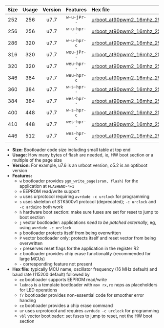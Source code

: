 |Size|Usage|Version|Features|Hex file|
|:-:|:-:|:-:|:-:|:--|
|252|256|u7.7|`w-u-jPr--`|[urboot_at90pwm2_16mhz_250000bps_lednop_ur_vbl.hex](https://raw.githubusercontent.com/stefanrueger/urboot.hex/main/mcus/at90pwm2/fcpu_16mhz/250000_bps/urboot_at90pwm2_16mhz_250000bps_lednop_ur_vbl.hex)|
|256|256|u7.7|`w-u-hpr--`|[urboot_at90pwm2_16mhz_250000bps_lednop_fr_ur.hex](https://raw.githubusercontent.com/stefanrueger/urboot.hex/main/mcus/at90pwm2/fcpu_16mhz/250000_bps/urboot_at90pwm2_16mhz_250000bps_lednop_fr_ur.hex)|
|286|320|u7.7|`w-u-hpr-c`|[urboot_at90pwm2_16mhz_250000bps_lednop_fr_ce_ur.hex](https://raw.githubusercontent.com/stefanrueger/urboot.hex/main/mcus/at90pwm2/fcpu_16mhz/250000_bps/urboot_at90pwm2_16mhz_250000bps_lednop_fr_ce_ur.hex)|
|316|320|u7.7|`weu-jPr--`|[urboot_at90pwm2_16mhz_250000bps_ee_lednop_ur_vbl.hex](https://raw.githubusercontent.com/stefanrueger/urboot.hex/main/mcus/at90pwm2/fcpu_16mhz/250000_bps/urboot_at90pwm2_16mhz_250000bps_ee_lednop_ur_vbl.hex)|
|320|320|u7.7|`weu-hpr--`|[urboot_at90pwm2_16mhz_250000bps_ee_lednop_fr_ur.hex](https://raw.githubusercontent.com/stefanrueger/urboot.hex/main/mcus/at90pwm2/fcpu_16mhz/250000_bps/urboot_at90pwm2_16mhz_250000bps_ee_lednop_fr_ur.hex)|
|346|384|u7.7|`weu-hpr-c`|[urboot_at90pwm2_16mhz_250000bps_ee_lednop_fr_ce_ur.hex](https://raw.githubusercontent.com/stefanrueger/urboot.hex/main/mcus/at90pwm2/fcpu_16mhz/250000_bps/urboot_at90pwm2_16mhz_250000bps_ee_lednop_fr_ce_ur.hex)|
|360|384|u7.7|`w-s-hpr--`|[urboot_at90pwm2_16mhz_250000bps_lednop_fr.hex](https://raw.githubusercontent.com/stefanrueger/urboot.hex/main/mcus/at90pwm2/fcpu_16mhz/250000_bps/urboot_at90pwm2_16mhz_250000bps_lednop_fr.hex)|
|384|384|u7.7|`wes-hpr--`|[urboot_at90pwm2_16mhz_250000bps_ee.hex](https://raw.githubusercontent.com/stefanrueger/urboot.hex/main/mcus/at90pwm2/fcpu_16mhz/250000_bps/urboot_at90pwm2_16mhz_250000bps_ee.hex)|
|400|448|u7.7|`w-s-hpr-c`|[urboot_at90pwm2_16mhz_250000bps_lednop_fr_ce.hex](https://raw.githubusercontent.com/stefanrueger/urboot.hex/main/mcus/at90pwm2/fcpu_16mhz/250000_bps/urboot_at90pwm2_16mhz_250000bps_lednop_fr_ce.hex)|
|410|448|u7.7|`wes-hpr--`|[urboot_at90pwm2_16mhz_250000bps_ee_lednop_fr.hex](https://raw.githubusercontent.com/stefanrueger/urboot.hex/main/mcus/at90pwm2/fcpu_16mhz/250000_bps/urboot_at90pwm2_16mhz_250000bps_ee_lednop_fr.hex)|
|446|512|u7.7|`wes-hpr-c`|[urboot_at90pwm2_16mhz_250000bps_ee_lednop_fr_ce.hex](https://raw.githubusercontent.com/stefanrueger/urboot.hex/main/mcus/at90pwm2/fcpu_16mhz/250000_bps/urboot_at90pwm2_16mhz_250000bps_ee_lednop_fr_ce.hex)|

- **Size:** Bootloader code size including small table at top end
- **Usage:** How many bytes of flash are needed, ie, HW boot section or a multiple of the page size
- **Version:** For example, u7.6 is an urboot version, o5.2 is an optiboot version
- **Features:**
  + `w` bootloader provides `pgm_write_page(sram, flash)` for the application at `FLASHEND-4+1`
  + `e` EEPROM read/write support
  + `u` uses urprotocol requiring `avrdude -c urclock` for programming
  + `s` uses skeleton of STK500v1 protocol (deprecated); `-c urclock` and `-c arduino` both work
  + `h` hardware boot section: make sure fuses are set for reset to jump to boot section
  + `j` vector bootloader: applications *need to be patched externally*, eg, using `avrdude -c urclock`
  + `p` bootloader protects itself from being overwritten
  + `P` vector bootloader only: protects itself and reset vector from being overwritten
  + `r` preserves reset flags for the application in the register R2
  + `c` bootloader provides chip erase functionality (recommended for large MCUs)
  + `-` corresponding feature not present
- **Hex file:** typically MCU name, oscillator frequency (16 MHz default) and baud rate (115200 default) followed by
  + `ee` bootloader supports EEPROM read/write
  + `lednop` is a template bootloader with `mov rx,rx` nops as placeholders for LED operations
  + `fr` bootloader provides non-essential code for smoother error handing
  + `ce` bootloader provides a chip erase command
  + `ur` uses urprotocol and requires `avrdude -c urclock` for programming
  + `vbl` vector bootloader: set fuses to jump to reset, not the HW boot section
